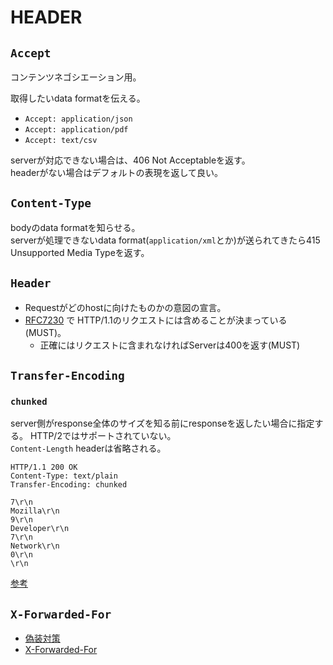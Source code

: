 # HEADER

## `Accept`

コンテンツネゴシエーション用。  

取得したいdata formatを伝える。

* `Accept: application/json`
* `Accept: application/pdf`
* `Accept: text/csv`

serverが対応できない場合は、406 Not Acceptableを返す。  
headerがない場合はデフォルトの表現を返して良い。


## `Content-Type`

bodyのdata formatを知らせる。   
serverが処理できないdata format(`application/xml`とか)が送られてきたら415 Unsupported Media Typeを返す。

## `Header`

* Requestがどのhostに向けたものかの意図の宣言。  
* [RFC7230](https://datatracker.ietf.org/doc/html/rfc7230#section-5.4) で HTTP/1.1のリクエストには含めることが決まっている(MUST)。  
  * 正確にはリクエストに含まれなければServerは400を返す(MUST)


## `Transfer-Encoding`

### `chunked`

server側がresponse全体のサイズを知る前にresponseを返したい場合に指定する。 
HTTP/2ではサポートされていない。  
`Content-Length` headerは省略される。

```text
HTTP/1.1 200 OK
Content-Type: text/plain
Transfer-Encoding: chunked

7\r\n
Mozilla\r\n
9\r\n
Developer\r\n
7\r\n
Network\r\n
0\r\n
\r\n
```

[参考](http://www.silex.jp/blog/wireless/2016/02/http.html)

## `X-Forwarded-For`

* [偽装対策](https://qiita.com/maru3ka9/items/151fe47a6391ab16ef7f)  
* [X-Forwarded-For](https://www.m3tech.blog/entry/x-forwarded-for)
